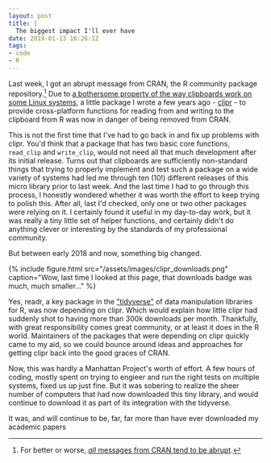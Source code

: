 ```yaml
---
layout: post
title: |
  The biggest impact I'll ever have
date: 2019-01-13 16:26:12
tags:
- code
- R
---
```


[^abrupt]: For better or worse, [_all_ messages from CRAN tend to be abrupt](http://r-pkgs.had.co.nz/release.html#release-submission).

[clipr]: https://github.com/mdlincoln/clipr

Last week, I got an abrupt message from CRAN, the R community package repository.[^abrupt]
Due to [a bothersome property of the way clipboards work on some Linux systems](https://github.com/mdlincoln/clipr/issues/38), a little package I wrote a few years ago - [clipr] - to provide cross-platform functions for reading from and writing to the clipboard from R was now in danger of being removed from CRAN.

This is not the first time that I've had to go back in and fix up problems with clipr.
You'd think that a package that has two basic core functions, `read_clip` and `write_clip`, would not need all that much development after its initial release.
Turns out that clipboards are sufficiently non-standard things that trying to properly implement and test such a package on a wide variety of systems had led me through ten (10!) different releases of this micro library prior to last week.
And the last time I had to go through this process, I honestly wondered whether it was worth the effort to keep trying to polish this.
After all, last I'd checked, only one or two other packages were relying on it.
I certainly found it useful in my day-to-day work, but it was really a tiny little set of helper functions, and certainly didn't do anything clever or interesting by the standards of my professional community.

But between early 2018 and now, something big changed.

{% include figure.html src="/assets/images/clipr_downloads.png" caption="Wow, last time I looked at this page, that downloads badge was much, much smaller..." %}

Yes, readr, a key package in the ["tidyverse"](https://www.tidyverse.org/) of data manipulation libraries for R, was now depending on clipr.
Which would explain how little clipr had suddenly shot to having more than 300k downloads per month.
Thankfully, with great responsibility comes great community, or at least it does in the R world.
Maintainers of the packages that were depending on clipr quickly came to my aid, so we could bounce around ideas and approaches for getting clipr back into the good graces of CRAN.

Now, this was hardly a Manhattan Project's worth of effort.
A few hours of coding, mostly spent on trying to engieer and run the right tests on multiple systems, fixed us up just fine.
But it was sobering to realize the sheer number of computers that had now downloaded this tiny library, and would continue to download it as part of its integration with the tidyverse.

It was, and will continue to be, far, far more than have ever downloaded my academic papers